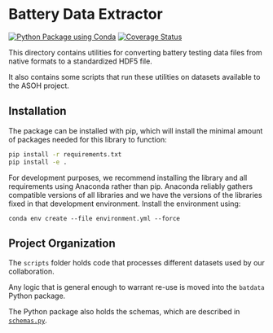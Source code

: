 # Battery Data Extractor 

[![Python Package using Conda](https://github.com/materials-data-facility/battery-data-toolkit/actions/workflows/python-package-conda.yml/badge.svg)](https://github.com/materials-data-facility/battery-data-toolkit/actions/workflows/python-package-conda.yml)
[![Coverage Status](https://coveralls.io/repos/github/materials-data-facility/battery-data-toolkit/badge.svg?branch=add-coverage)](https://coveralls.io/github/materials-data-facility/battery-data-toolkit?branch=master)

This directory contains utilities for converting battery testing data files from native formats
to a standardized HDF5 file.

It also contains some scripts that run these utilities on datasets available to the ASOH project.

## Installation

The package can be installed with pip,
which will install the minimal amount of packages needed for this library
to function:

```bash
pip install -r requirements.txt
pip install -e .
```

For development purposes, we recommend installing the library and 
all requirements
using Anaconda rather than pip. 
Anaconda reliably gathers compatible 
versions of all libraries and we have the versions of the libraries
fixed in that development environment.
Install the environment using: 

`conda env create --file environment.yml --force`

## Project Organization

The `scripts` folder holds code that processes different datasets used by our collaboration. 

Any logic that is general enough to warrant re-use is moved into the `batdata` Python package.

The Python package also holds the schemas, which are described in 
[`schemas.py`](./batdata/schemas.py).
